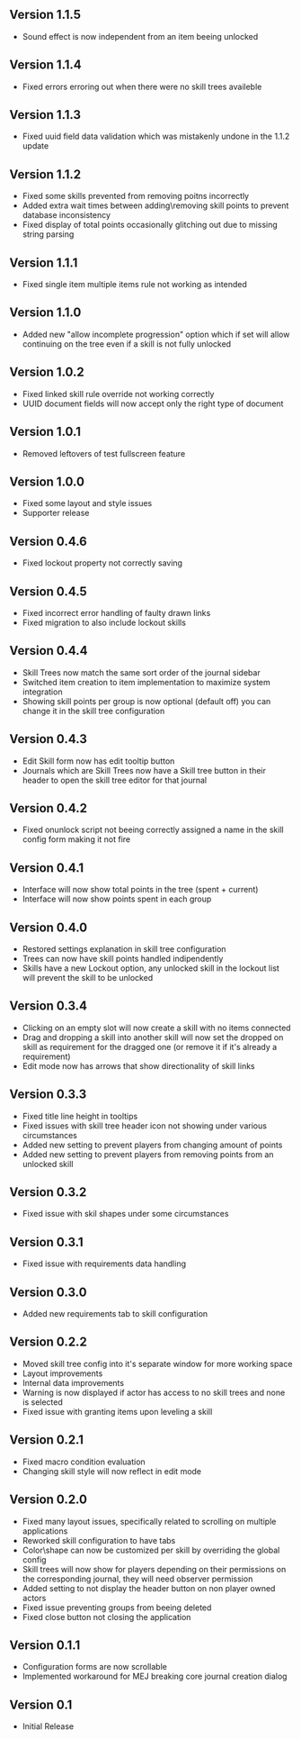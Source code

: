 ## Version 1.1.5
- Sound effect is now independent from an item beeing unlocked

## Version 1.1.4
- Fixed errors erroring out when there were no skill trees availeble

## Version 1.1.3
- Fixed uuid field data validation which was mistakenly undone in the 1.1.2 update

## Version 1.1.2
- Fixed some skills prevented from removing poitns incorrectly
- Added extra wait times between adding\removing skill points to prevent database inconsistency
- Fixed display of total points occasionally glitching out due to missing string parsing

## Version 1.1.1
- Fixed single item multiple items rule not working as intended

## Version 1.1.0
- Added new "allow incomplete progression" option which if set will allow continuing on the tree even if a skill is not fully unlocked

## Version 1.0.2
- Fixed linked skill rule override not working correctly
- UUID document fields will now accept only the right type of document

## Version 1.0.1
- Removed leftovers of test fullscreen feature

## Version 1.0.0
- Fixed some layout and style issues
- Supporter release

## Version 0.4.6
- Fixed lockout property not correctly saving

## Version 0.4.5
- Fixed incorrect error handling of faulty drawn links
- Fixed migration to also include lockout skills

## Version 0.4.4
- Skill Trees now match the same sort order of the journal sidebar
- Switched item creation to item implementation to maximize system integration
- Showing skill points per group is now optional (default off) you can change it in the skill tree configuration

## Version 0.4.3
- Edit Skill form now has edit tooltip button
- Journals which are Skill Trees now have a Skill tree button in their header to open the skill tree editor for that journal

## Version 0.4.2
- Fixed onunlock script not beeing correctly assigned a name in the skill config form making it not fire

## Version 0.4.1
- Interface will now show total points in the tree (spent + current)
- Interface will now show points spent in each group

## Version 0.4.0
- Restored settings explanation in skill tree configuration
- Trees can now have skill points handled indipendently
- Skills have a new Lockout option, any unlocked skill in the lockout list will prevent the skill to be unlocked

## Version 0.3.4
- Clicking on an empty slot will now create a skill with no items connected
- Drag and dropping a skill into another skill will now set the dropped on skill as requirement for the dragged one (or remove it if it's already a requirement)
- Edit mode now has arrows that show directionality of skill links

## Version 0.3.3
- Fixed title line height in tooltips
- Fixed issues with skill tree header icon not showing under various circumstances
- Added new setting to prevent players from changing amount of points
- Added new setting to prevent players from removing points from an unlocked skill

## Version 0.3.2
- Fixed issue with skil shapes under some circumstances

## Version 0.3.1
- Fixed issue with requirements data handling

## Version 0.3.0
- Added new requirements tab to skill configuration

## Version 0.2.2
- Moved skill tree config into it's separate window for more working space
- Layout improvements
- Internal data improvements
- Warning is now displayed if actor has access to no skill trees and none is selected
- Fixed issue with granting items upon leveling a skill

## Version 0.2.1
- Fixed macro condition evaluation
- Changing skill style will now reflect in edit mode

## Version 0.2.0
- Fixed many layout issues, specifically related to scrolling on multiple applications
- Reworked skill configuration to have tabs
- Color\shape can now be customized per skill by overriding the global config
- Skill trees will now show for players depending on their permissions on the corresponding journal, they will need observer permission
- Added setting to not display the header button on non player owned actors
- Fixed issue preventing groups from beeing deleted
- Fixed close button not closing the application

## Version 0.1.1
- Configuration forms are now scrollable
- Implemented workaround for MEJ breaking core journal creation dialog

## Version 0.1
- Initial Release

